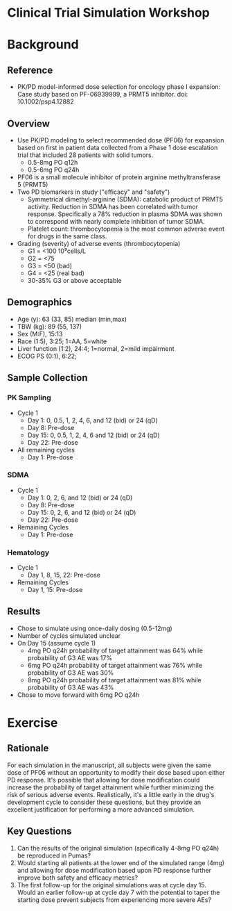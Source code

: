 # Clinical Trial Simulation Workshop

# Background

## Reference
* PK/PD model-informed dose selection for oncology phase I expansion: Case study based on PF-06939999, a PRMT5 inhibitor. doi: 10.1002/psp4.12882

## Overview
* Use PK/PD modeling to select recommended dose (PF06) for expansion based on first in patient data collected from a Phase 1 dose escalation trial that included 28 patients with solid tumors.
    + 0.5-8mg PO q12h
    + 0.5-6mg PO q24h
* PF06 is a small molecule inhibitor of protein arginine methyltransferase 5 (PRMT5)
* Two PD biomarkers in study ("efficacy" and "safety")
    + Symmetrical dimethyl-arginine (SDMA): catabolic product of PRMT5 activity. Reduction in SDMA has been correlated with tumor response. Specifically a 78% reduction in plasma SDMA was shown to correspond with nearly complete inhibition of tumor SDMA.
    + Platelet count: thrombocytopenia is the most common adverse event for drugs in the same class.
* Grading (severity) of adverse events (thrombocytopenia)
    + G1 = <100 10⁹cells/L
    + G2 = <75
    + G3 = <50 (bad)
    + G4 = <25 (real bad)
    * 30-35% G3 or above acceptable

## Demographics
* Age (y): 63 (33, 85) median (min,max)
* TBW (kg): 89 (55, 137)
* Sex (M:F), 15:13
* Race (1:5), 3:25; 1=AA, 5=white
* Liver function (1:2), 24:4; 1=normal, 2=mild impairment
* ECOG PS (0:1), 6:22;

## Sample Collection
### PK Sampling
* Cycle 1
    + Day 1: 0, 0.5, 1, 2, 4, 6, and 12 (bid) or 24 (qD)
    + Day 8: Pre-dose
    + Day 15: 0, 0.5, 1, 2, 4, 6 and 12 (bid) or 24 (qD)
    + Day 22: Pre-dose
* All remaining cycles
    + Day 1: Pre-dose

### SDMA
* Cycle 1
    + Day 1: 0, 2, 6, and 12 (bid) or 24 (qD)
    + Day 8: Pre-dose
    + Day 15: 0, 2, 6, and 12 (bid) or 24 (qD)
    + Day 22: Pre-dose
* Remaining Cycles
    + Day 1: Pre-dose

### Hematology
* Cycle 1
    + Day 1, 8, 15, 22: Pre-dose
* Remaining Cycles
    + Day 1, 15: Pre-dose

## Results

* Chose to simulate using once-daily dosing (0.5-12mg)
* Number of cycles simulated unclear
* On Day 15 (assume cycle 1) 
    + 4mg PO q24h probability of target attainment was 64% while probability of G3 AE was 17%
    + 6mg PO q24h probability of target attainment was 76% while probability of G3 AE was 30%
    + 8mg PO q24h probability of target attainment was 81% while probability of G3 AE was 43%
* Chose to move forward with 6mg PO q24h

# Exercise

## Rationale

For each simulation in the manuscript, all subjects were given the same dose of PF06 without an opportunity to modify their dose based upon either PD response. It's possible that allowing for dose modification could increase the probability of target attainment while further minimizing the risk of serious adverse events. Realistically, it's a little early in the drug's development cycle to consider these questions, but they provide an excellent justification for performing a more advanced simulation.

## Key Questions

1. Can the results of the original simulation (specifically 4-8mg PO q24h) be reproduced in Pumas?
2. Would starting all patients at the lower end of the simulated range (4mg) and allowing for dose modification based upon PD response further improve both safety and efficacy metrics?
3. The first follow-up for the original simulations was at cycle day 15. Would an earlier follow-up at cycle day 7 with the potential to taper the starting dose prevent subjects from experiencing more severe AEs?